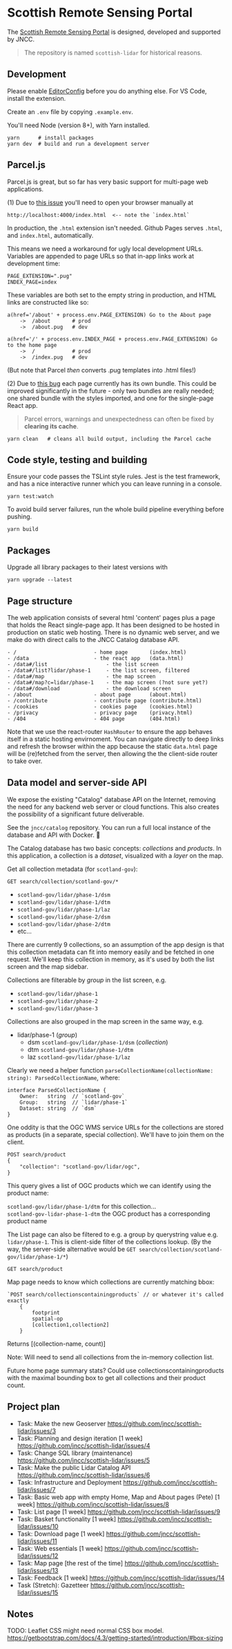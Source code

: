 
Scottish Remote Sensing Portal
==============================

The [Scottish Remote Sensing Portal](https://remotesensingdata.gov.scot/) is designed, developed and supported by JNCC.

> The repository is named `scottish-lidar` for historical reasons.

Development
-----------

Please enable [EditorConfig](https://EditorConfig.org) before you do anything else. For VS Code, install the extension.

Create an `.env` file by copying `.example.env`.

You'll need Node (version 8+), with Yarn installed.

    yarn      # install packages
    yarn dev  # build and run a development server

Parcel.js
---------

Parcel.js is great, but so far has very basic support for multi-page web applications.

(1) Due to [this issue](https://github.com/parcel-bundler/parcel/issues/1315) you'll need to open your browser manually at

    http://localhost:4000/index.html  <-- note the `index.html`

In production, the `.html` extension isn't needed. Github Pages serves `.html`, and `index.html`, automatically.

This means we need a workaround for ugly local development URLs. Variables are appended to page URLs so that in-app links work at development time:

    PAGE_EXTENSION=".pug"
    INDEX_PAGE=index

These variables are both set to the empty string in production, and HTML links are constructed like so:

    a(href='/about' + process.env.PAGE_EXTENSION) Go to the About page
        ->  /about       # prod
        ->  /about.pug   # dev

    a(href='/' + process.env.INDEX_PAGE + process.env.PAGE_EXTENSION) Go to the home page
        ->  /            # prod
        ->  /index.pug   # dev

(But note that Parcel *then* converts .pug templates into .html files!)

(2) Due to [this bug](https://github.com/parcel-bundler/parcel/issues/2340) each page currently has its own bundle. This could be improved significantly in the future - only two bundles are really needed; one shared bundle with the styles imported, and one for the single-page React app.

> Parcel errors, warnings and unexpectedness can often be fixed by **clearing its cache**.

    yarn clean   # cleans all build output, including the Parcel cache

Code style, testing and building
--------------------------------

Ensure your code passes the TSLint style rules. Jest is the test framework, and has a nice interactive runner which you can leave running in a console.

    yarn test:watch

To avoid build server failures, run the whole build pipeline everything before pushing.

    yarn build

Packages
--------

Upgrade all library packages to their latest versions with

    yarn upgrade --latest

Page structure
--------------

The web application consists of several html 'content' pages plus a page that holds the React single-page app. It has been designed to be hosted in production on static web hosting. There is no dynamic web server, and we make do with direct calls to the JNCC Catalog database API.

    - /                         - home page       (index.html)
    - /data                     - the react app   (data.html)
    - /data#/list                   - the list screen
    - /data#/list?lidar/phase-1     - the list screen, filtered
    - /data#/map                    - the map screen
    - /data#/map?c=lidar/phase-1    - the map screen (?not sure yet?)
    - /data#/download               - the download screen
    - /about                    - about page      (about.html)
    - /contribute               - contribute page (contribute.html)
    - /cookies                  - cookies page    (cookies.html)
    - /privacy                  - privacy page    (privacy.html)
    - /404                      - 404 page        (404.html)

Note that we use the react-router `HashRouter` to ensure the app behaves itself in a static hosting envirnoment. You can navigate directly to deep links and refresh the browser within the app because the static `data.html` page will be (re)fetched from the server, then allowing the the client-side router to take over.

Data model and server-side API
------------------------------

We expose the existing "Catalog" database API on the Internet, removing the need for any backend web server or cloud functions. This also creates the possibility of a significant future deliverable.

See the `jncc/catalog` repository. You can run a full local instance of the database and API with Docker. 🐳

The Catalog database has two basic concepts: *collections* and *products*. In this application, a collection is a *dataset*, visualized with a *layer* on the map.

Get all collection metadata (for `scotland-gov`):

    GET search/collection/scotland-gov/*

- `scotland-gov/lidar/phase-1/dsm`
- `scotland-gov/lidar/phase-1/dtm`
- `scotland-gov/lidar/phase-1/laz`
- `scotland-gov/lidar/phase-2/dsm`
- `scotland-gov/lidar/phase-2/dtm`
- etc...

There are currently 9 collections, so an assumption of the app design is that this collection metadata can fit into memory easily and be fetched in one request. We'll keep this collection in memory, as it's used by both the list screen and the map sidebar.

Collections are filterable by *group* in the list screen, e.g.

- `scotland-gov/lidar/phase-1`
- `scotland-gov/lidar/phase-2`
- `scotland-gov/lidar/phase-3`

Collections are also grouped in the map screen in the same way, e.g.

- lidar/phase-1 (*group*)
  - dsm `scotland-gov/lidar/phase-1/dsm` (*collection*)
  - dtm `scotland-gov/lidar/phase-1/dtm`
  - laz `scotland-gov/lidar/phase-1/laz`

Clearly we need a helper function `parseCollectionName(collectionName: string): ParsedCollectionName`, where:

    interface ParsedCollectionName {
        Owner:   string  // `scotland-gov`
        Group:   string  // `lidar/phase-1`
        Dataset: string  // `dsm`
    }

One oddity is that the OGC WMS service URLs for the collections are stored as products (in a separate, special collection). We'll have to join them on the client.

    POST search/product
    {
        "collection": "scotland-gov/lidar/ogc",
    }

This query gives a list of OGC products which we can identify using the product name:

`scotland-gov/lidar/phase-1/dtm` for this collection...  
`scotland-gov-lidar-phase-1-dtm` the OGC product has a corresponding product name

The List page can also be filtered to e.g. a group by querystring value e.g. `lidar/phase-1`.
This is client-side filter of the collections lookup. (By the way, the server-side alternative would be `GET search/collection/scotland-gov/lidar/phase-1/*`)

    GET search/product

Map page needs to know which collections are currently matching bbox:

    `POST search/collectionscontainingproducts` // or whatever it's called exactly
        {
            footprint
            spatial-op
            [collection1,collection2]
        }
Returns [(collection-name, count)]

Note: Will need to send all collections from the in-memory collection list.

Future home page summary stats?
Could use collectionscontainingproducts with the maximal bounding box to get all collections and their product count.

Project plan
------------

- Task: Make the new Geoserver https://github.com/jncc/scottish-lidar/issues/3
- Task: Planning and design iteration [1 week] https://github.com/jncc/scottish-lidar/issues/4
- Task: Change SQL library (maintenance) https://github.com/jncc/scottish-lidar/issues/5
- Task: Make the public Lidar Catalog API https://github.com/jncc/scottish-lidar/issues/6
- Task: Infrastructure and Deployment https://github.com/jncc/scottish-lidar/issues/7
- Task: Basic web app with empty Home, Map and About pages (Pete) [1 week] https://github.com/jncc/scottish-lidar/issues/8
- Task: List page [1 week] https://github.com/jncc/scottish-lidar/issues/9
- Task: Basket functionality [1 week] https://github.com/jncc/scottish-lidar/issues/10
- Task: Download page [1 week] https://github.com/jncc/scottish-lidar/issues/11
- Task: Web essentials [1 week] https://github.com/jncc/scottish-lidar/issues/12
- Task: Map page [the rest of the time] https://github.com/jncc/scottish-lidar/issues/13
- Task: Feedback [1 week] https://github.com/jncc/scottish-lidar/issues/14
- Task (Stretch): Gazetteer https://github.com/jncc/scottish-lidar/issues/15

Notes
-----

TODO: Leaflet CSS might need normal CSS box model. https://getbootstrap.com/docs/4.3/getting-started/introduction/#box-sizing
